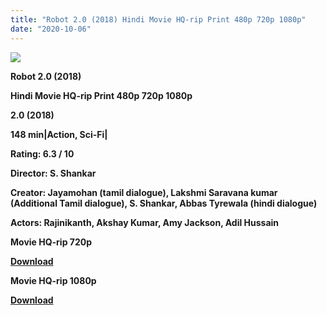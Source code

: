 ```yaml
---
title: "Robot 2.0 (2018) Hindi Movie HQ-rip Print 480p 720p 1080p"
date: "2020-10-06"
---
```


[**![](https://1.bp.blogspot.com/-sGqhx0e2UIY/XtX1Fbn1D-I/AAAAAAAACWc/jKmJmg9klssUghlSgUXI8cqxdJW6z7xfwCLcBGAsYHQ/s1600/20movie.jpg)**](https://1.bp.blogspot.com/-sGqhx0e2UIY/XtX1Fbn1D-I/AAAAAAAACWc/jKmJmg9klssUghlSgUXI8cqxdJW6z7xfwCLcBGAsYHQ/s1600/20movie.jpg)

 **Robot 2.0 (2018)**

**Hindi Movie HQ-rip Print 480p 720p 1080p**

**2.0 (2018)**

**148 min|Action, Sci-Fi|**

**Rating: 6.3 / 10** 

**Director: S. Shankar**

**Creator: Jayamohan (tamil dialogue), Lakshmi Saravana kumar (Additional Tamil dialogue), S. Shankar, Abbas Tyrewala (hindi dialogue)**

**Actors: Rajinikanth, Akshay Kumar, Amy Jackson, Adil Hussain**

 **Movie HQ-rip 720p** 

**[Download](https://royalfitness.xyz/archives/1043)** 

 **Movie HQ-rip 1080p** 

**[Download](https://royalfitness.xyz/archives/1045)**
